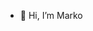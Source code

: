 - 👋 Hi, I’m Marko 


<!---
markogra/markogra is a ✨ special ✨ repository because its `README.md` (this file) appears on your GitHub profile.
You can click the Preview link to take a look at your changes.
--->
